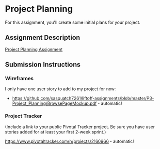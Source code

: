 # Project Planning
For this assignment, you'll create some initial plans for your project.

## Assignment Description
[Project Planning Assignment](https://education.launchcode.org/liftoff/assignments/planning/)

## Submission Instructions

### Wireframes

I only have one user story to add to my project for now:

* https://github.com/sasquatch7261/liftoff-assignments/blob/master/P3-Project_Planning/BrowsePageMockup.pdf - automatic!

### Project Tracker

(Include a link to your public Pivotal Tracker project. Be sure you have user stories added for at least your first 2-week sprint.)

https://www.pivotaltracker.com/n/projects/2160966 - automatic!
